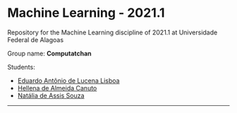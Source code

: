 # Machine Learning - 2021.1
Repository for the Machine Learning discipline of 2021.1 at Universidade Federal de Alagoas

Group name: **Computatchan**

Students:
- [Eduardo Antônio de Lucena Lisboa][lisboa_git]
- [Hellena de Almeida Canuto][hellena_git]
- [Natália de Assis Souza][nat_git]

---


<!-- -=-=-=-=-=-=-=-=-=-=-=-=-=-=- -->
<!-- -=-=-=-=-=- LINKS -=-=-=-=-=- -->
<!-- -=-=-=-=-=-=-=-=-=-=-=-=-=-=- -->
[lisboa_git]: https://github.com/EduardoLisboa
[hellena_git]: https://github.com/nothellena
[nat_git]: https://github.com/assisnat
